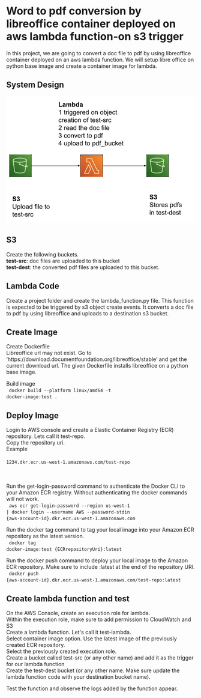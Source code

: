 <h1>Word to pdf conversion by libreoffice container deployed on aws lambda function-on s3 trigger</h1>

In this project, we are going to convert a doc file to pdf by using libreoffice container deployed on an aws lambda function. We will setup libre office on python base image and create a container image for lambda.
<h2>System Design</h2>
<img src="systemdesign.png">
<h2>S3</h2>
Create the following buckets.<br>
<b>test-src</b>: doc files are uploaded to this bucket<br>
<b>test-dest</b>: the converted pdf files are uploaded to this bucket.<br>

<h2>Lambda Code</h2>
Create a project folder and create the lambda_function.py file. This function is expected to be triggered by s3 object create events. It converts a doc file to pdf by using libreoffice and uploads to a destination s3 bucket.
<h2>Create Image</h2>
Create Dockerfile<br>
Libreoffice url may not exist. Go to ‘https://download.documentfoundation.org/libreoffice/stable’ and get the current download url. The given Dockerfile installs libreoffice on a python base image.<br>

Build image<br>
<code>
docker build --platform linux/amd64 -t docker-image:test .
</code>
<h2>Deploy Image</h2>
Login to AWS console and create a Elastic Container Registry (ECR) repository. Lets call it test-repo.<br>
Copy the repository uri.<br>
Example<br>
<code>
1234.dkr.ecr.us-west-1.amazonaws.com/test-repo
</code>
<br><br>

Run the get-login-password command to authenticate the Docker CLI to your Amazon ECR registry. Without authenticating the docker commands will not work.<br>
<code>
aws ecr get-login-password --region us-west-1 | docker login --username AWS --password-stdin {aws-account-id}.dkr.ecr.us-west-1.amazonaws.com
</code>
<br>

Run the docker tag command to tag your local image into your Amazon ECR repository as the latest version.<br>
<code>
docker tag docker-image:test {ECRrepositoryUri}:latest
</code>
<br>

Run the docker push command to deploy your local image to the Amazon ECR repository. Make sure to include :latest at the end of the repository URI.
<br>
<code>
docker push {aws-account-id}.dkr.ecr.us-west-1.amazonaws.com/test-repo:latest
</code>

<h2>Create lambda function and test</h2>
On the AWS Console, create an execution role for lambda.<br>
Within the execution role, make sure to add permission to CloudWatch and S3<br>
Create a lambda function. Let's call it test-lambda.<br>
Select container image option. Use the latest image of the previously created ECR repository. <br>
Select the previously created execution role.<br>
Create a bucket called test-src (or any other name) and add it as the trigger for our lambda function<br>
Create the test-dest bucket (or any other name. Make sure update the lambda function code with your destination bucket name). <br>

Test the function and observe the logs added by the function appear. 


